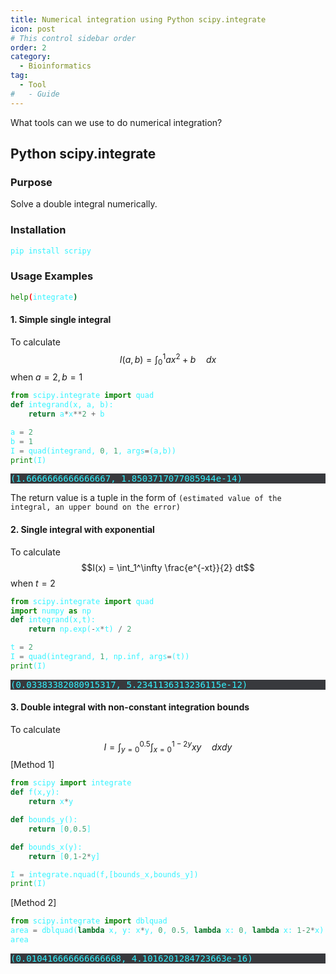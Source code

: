 ```yaml
---
title: Numerical integration using Python scipy.integrate
icon: post
# This control sidebar order
order: 2
category:
  - Bioinformatics
tag:
  - Tool
#   - Guide
---
```


What tools can we use to do numerical integration?


## Python scipy.integrate
### Purpose
Solve a double integral numerically.
### Installation
```sh
pip install scripy
```
### Usage Examples
```sh
help(integrate)
```
#### 1. Simple single integral
To calculate $$I(a,b) = \int_0^1 a x^2 + b \quad dx$$
when $a=2, b=1$
```py
from scipy.integrate import quad
def integrand(x, a, b):
    return a*x**2 + b

a = 2
b = 1
I = quad(integrand, 0, 1, args=(a,b))
print(I)
```
<pre>
(1.6666666666666667, 1.8503717077085944e-14)
</pre>

The return value is a tuple in the form of `(estimated value of the integral, an upper bound on the error)`

#### 2. Single integral with exponential
To calculate $$I(x) = \int_1^\infty \frac{e^{-xt}}{2} dt$$
when $t=2$
```py
from scipy.integrate import quad
import numpy as np
def integrand(x,t):
    return np.exp(-x*t) / 2

t = 2
I = quad(integrand, 1, np.inf, args=(t))
print(I)
```
<pre>
(0.03383382080915317, 5.2341136313236115e-12)
</pre>

#### 3. Double integral with non-constant integration bounds
To calculate 
$$I=\int_{y=0}^{0.5} \int_{x=0}^{1-2y} xy \quad dx dy $$
[Method 1]
```py
from scipy import integrate
def f(x,y):
    return x*y

def bounds_y():
    return [0,0.5]

def bounds_x(y):
    return [0,1-2*y]

I = integrate.nquad(f,[bounds_x,bounds_y])
print(I)
```
[Method 2]
```py
from scipy.integrate import dblquad
area = dblquad(lambda x, y: x*y, 0, 0.5, lambda x: 0, lambda x: 1-2*x)
area
```
<pre>
(0.010416666666666668, 4.1016201284723663e-16)
</pre>



[^manual]:https://docs.scipy.org/doc/scipy/tutorial/integrate.html
[^fangohr]:https://www.southampton.ac.uk/~fangohr/teaching/python/book/html/16-scipy.html

<style>
pre {
  background-color:#38393d;
  /* color: #FF33F3; */
  color: #33F3FF;
}
</style>